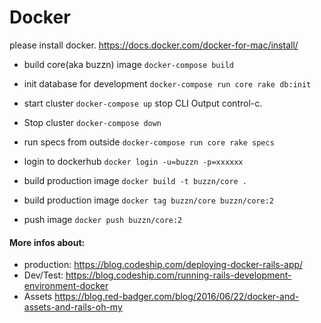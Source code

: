 # Docker
please install docker.
https://docs.docker.com/docker-for-mac/install/

- build core(aka buzzn) image `docker-compose build`
- init database for development `docker-compose run core rake db:init`
- start cluster `docker-compose up` stop CLI Output control-c.
- Stop cluster `docker-compose down`
- run specs from outside `docker-compose run core rake specs`


- login to dockerhub `docker login -u=buzzn -p=xxxxxx`
- build production image `docker build -t buzzn/core .`
- build production image `docker tag buzzn/core buzzn/core:2`
- push image `docker push buzzn/core:2`


#### More infos about:
- production: https://blog.codeship.com/deploying-docker-rails-app/
- Dev/Test: https://blog.codeship.com/running-rails-development-environment-docker
- Assets https://blog.red-badger.com/blog/2016/06/22/docker-and-assets-and-rails-oh-my
